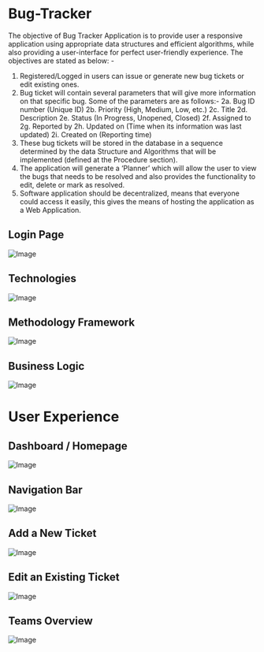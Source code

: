 # Bug-Tracker
The objective of Bug Tracker Application is to provide user a responsive application using appropriate data structures and efficient algorithms, while also providing a user-interface for perfect user-friendly experience. The objectives are stated as below: -
1.	Registered/Logged in users can issue or generate new bug tickets or edit existing ones.
2.	Bug ticket will contain several parameters that will give more information on that specific bug. Some of the parameters are as follows:-
    2a.	Bug ID number (Unique ID)
    2b.	Priority (High, Medium, Low, etc.)
    2c.	Title
    2d.	Description
    2e.	Status (In Progress, Unopened, Closed)
    2f.	Assigned to
    2g.	Reported by
    2h.	Updated on (Time when its information was last updated)
    2i.	Created on (Reporting time)
3.	These bug tickets will be stored in the database in a sequence determined by the data Structure and Algorithms that will be implemented (defined at the Procedure section).
4.	The application will generate a ‘Planner’ which will allow the user to view the bugs that needs to be resolved and also provides the functionality to edit, delete or mark as resolved.
5.	Software application should be decentralized, means that everyone could access it easily, this gives the means of hosting the application as a Web Application.


## Login Page
![Image](/readme_assets/Picture4.png)
## Technologies
![Image](/readme_assets/Picture3.png)
## Methodology Framework
![Image](/readme_assets/Picture1.png)
## Business Logic
![Image](/readme_assets/Picture2.png)

# User Experience
## Dashboard / Homepage
![Image](/readme_assets/Picture5.png)
## Navigation Bar
![Image](/readme_assets/Picture9.png)
## Add a New Ticket
![Image](/readme_assets/Picture7.png)
## Edit an Existing Ticket
![Image](/readme_assets/Picture6.png)
## Teams Overview
![Image](/readme_assets/Picture8.png)
